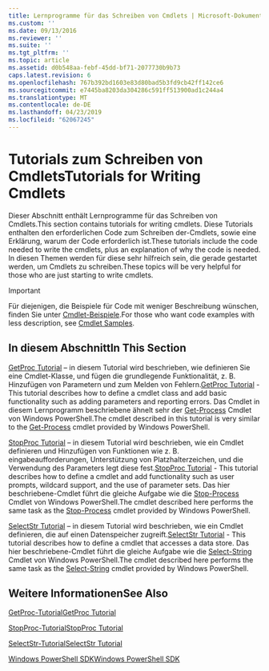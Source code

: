 ```yaml
---
title: Lernprogramme für das Schreiben von Cmdlets | Microsoft-Dokumentation
ms.custom: ''
ms.date: 09/13/2016
ms.reviewer: ''
ms.suite: ''
ms.tgt_pltfrm: ''
ms.topic: article
ms.assetid: d0b548aa-febf-45dd-bf71-2077730b9b73
caps.latest.revision: 6
ms.openlocfilehash: 767b392bd1603e83d80bad5b3fd9cb42ff142ce6
ms.sourcegitcommit: e7445ba8203da304286c591ff513900ad1c244a4
ms.translationtype: MT
ms.contentlocale: de-DE
ms.lasthandoff: 04/23/2019
ms.locfileid: "62067245"
---
```

# <a name="tutorials-for-writing-cmdlets"></a><span data-ttu-id="6f4df-102">Tutorials zum Schreiben von Cmdlets</span><span class="sxs-lookup"><span data-stu-id="6f4df-102">Tutorials for Writing Cmdlets</span></span>

<span data-ttu-id="6f4df-103">Dieser Abschnitt enthält Lernprogramme für das Schreiben von Cmdlets.</span><span class="sxs-lookup"><span data-stu-id="6f4df-103">This section contains tutorials for writing cmdlets.</span></span> <span data-ttu-id="6f4df-104">Diese Tutorials enthalten den erforderlichen Code zum Schreiben der-Cmdlets, sowie eine Erklärung, warum der Code erforderlich ist.</span><span class="sxs-lookup"><span data-stu-id="6f4df-104">These tutorials include the code needed to write the cmdlets, plus an explanation of why the code is needed.</span></span> <span data-ttu-id="6f4df-105">In diesen Themen werden für diese sehr hilfreich sein, die gerade gestartet werden, um Cmdlets zu schreiben.</span><span class="sxs-lookup"><span data-stu-id="6f4df-105">These topics will be very helpful for those who are just starting to write cmdlets.</span></span>

> [!IMPORTANT]
> <span data-ttu-id="6f4df-106">Für diejenigen, die Beispiele für Code mit weniger Beschreibung wünschen, finden Sie unter [Cmdlet-Beispiele](./cmdlet-samples.md).</span><span class="sxs-lookup"><span data-stu-id="6f4df-106">For those who want code examples with less description, see [Cmdlet Samples](./cmdlet-samples.md).</span></span>

## <a name="in-this-section"></a><span data-ttu-id="6f4df-107">In diesem Abschnitt</span><span class="sxs-lookup"><span data-stu-id="6f4df-107">In This Section</span></span>

<span data-ttu-id="6f4df-108">[GetProc Tutorial](./getproc-tutorial.md) – in diesem Tutorial wird beschrieben, wie definieren Sie eine Cmdlet-Klasse, und fügen die grundlegende Funktionalität, z. B. Hinzufügen von Parametern und zum Melden von Fehlern.</span><span class="sxs-lookup"><span data-stu-id="6f4df-108">[GetProc Tutorial](./getproc-tutorial.md) - This tutorial describes how to define a cmdlet class and add basic functionality such as adding parameters and reporting errors.</span></span> <span data-ttu-id="6f4df-109">Das Cmdlet in diesem Lernprogramm beschriebene ähnelt sehr der [Get-Process](/powershell/module/Microsoft.PowerShell.Management/Get-Process) Cmdlet von Windows PowerShell.</span><span class="sxs-lookup"><span data-stu-id="6f4df-109">The cmdlet described in this tutorial is very similar to the [Get-Process](/powershell/module/Microsoft.PowerShell.Management/Get-Process) cmdlet provided by Windows PowerShell.</span></span>

<span data-ttu-id="6f4df-110">[StopProc Tutorial](./stopproc-tutorial.md) – in diesem Tutorial wird beschrieben, wie ein Cmdlet definieren und Hinzufügen von Funktionen wie z. B. eingabeaufforderungen, Unterstützung von Platzhalterzeichen, und die Verwendung des Parameters legt diese fest.</span><span class="sxs-lookup"><span data-stu-id="6f4df-110">[StopProc Tutorial](./stopproc-tutorial.md) - This tutorial describes how to define a cmdlet and add functionality such as user prompts, wildcard support, and the use of parameter sets.</span></span> <span data-ttu-id="6f4df-111">Das hier beschriebene-Cmdlet führt die gleiche Aufgabe wie die [Stop-Process](/powershell/module/Microsoft.PowerShell.Management/Stop-Process) Cmdlet von Windows PowerShell.</span><span class="sxs-lookup"><span data-stu-id="6f4df-111">The cmdlet described here performs the same task as the [Stop-Process](/powershell/module/Microsoft.PowerShell.Management/Stop-Process) cmdlet provided by Windows PowerShell.</span></span>

<span data-ttu-id="6f4df-112">[SelectStr Tutorial](./selectstr-tutorial.md) – in diesem Tutorial wird beschrieben, wie ein Cmdlet definieren, die auf einen Datenspeicher zugreift.</span><span class="sxs-lookup"><span data-stu-id="6f4df-112">[SelectStr Tutorial](./selectstr-tutorial.md) - This tutorial describes how to define a cmdlet that accesses a data store.</span></span> <span data-ttu-id="6f4df-113">Das hier beschriebene-Cmdlet führt die gleiche Aufgabe wie die [Select-String](/powershell/module/microsoft.powershell.utility/select-string) Cmdlet von Windows PowerShell.</span><span class="sxs-lookup"><span data-stu-id="6f4df-113">The cmdlet described here performs the same task as the [Select-String](/powershell/module/microsoft.powershell.utility/select-string) cmdlet provided by Windows PowerShell.</span></span>

## <a name="see-also"></a><span data-ttu-id="6f4df-114">Weitere Informationen</span><span class="sxs-lookup"><span data-stu-id="6f4df-114">See Also</span></span>

[<span data-ttu-id="6f4df-115">GetProc-Tutorial</span><span class="sxs-lookup"><span data-stu-id="6f4df-115">GetProc Tutorial</span></span>](./getproc-tutorial.md)

[<span data-ttu-id="6f4df-116">StopProc-Tutorial</span><span class="sxs-lookup"><span data-stu-id="6f4df-116">StopProc Tutorial</span></span>](./stopproc-tutorial.md)

[<span data-ttu-id="6f4df-117">SelectStr-Tutorial</span><span class="sxs-lookup"><span data-stu-id="6f4df-117">SelectStr Tutorial</span></span>](./selectstr-tutorial.md)

[<span data-ttu-id="6f4df-118">Windows PowerShell SDK</span><span class="sxs-lookup"><span data-stu-id="6f4df-118">Windows PowerShell SDK</span></span>](../windows-powershell-reference.md)

